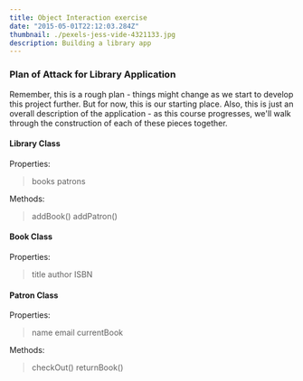 ```yaml
---
title: Object Interaction exercise
date: "2015-05-01T22:12:03.284Z"
thumbnail: ./pexels-jess-vide-4321133.jpg
description: Building a library app
---
```


### Plan of Attack for Library Application
Remember, this is a rough plan - things might change as we start to develop this project further. But for now, this is our starting place. Also, this is just an overall description of the application - as this course progresses, we'll walk through the construction of each of these pieces together.

#### Library Class
Properties:

>books
>patrons

Methods:

>addBook()
>addPatron()

#### Book Class
Properties:

>title
>author
>ISBN

#### Patron Class
Properties:

>name
>email
>currentBook

Methods:

>checkOut()
>returnBook()
